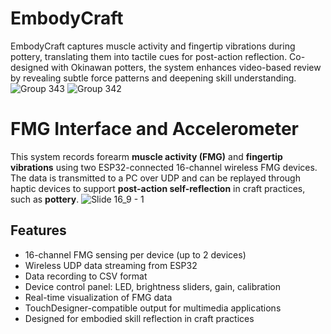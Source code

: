 # EmbodyCraft
EmbodyCraft captures muscle activity and fingertip vibrations during pottery, translating them into tactile cues for post-action reflection. Co-designed with Okinawan potters, the system enhances video-based review by revealing subtle force patterns and deepening skill understanding.
![Group 343](https://github.com/user-attachments/assets/4e79a25e-d745-4e20-8c82-549069dfd7ba)
![Group 342](https://github.com/user-attachments/assets/7b84fd54-fe65-429d-b1f3-8bdaa60791f8)


# FMG Interface and Accelerometer
This system records forearm **muscle activity (FMG)** and **fingertip vibrations** using two ESP32-connected 16-channel wireless FMG devices. The data is transmitted to a PC over UDP and can be replayed through haptic devices to support **post-action self-reflection** in craft practices, such as **pottery**.
![Slide 16_9 - 1](https://github.com/user-attachments/assets/4a53b777-6b6a-47a8-a84c-6d3aaa17932f)


## Features
-  16-channel FMG sensing per device (up to 2 devices)
-  Wireless UDP data streaming from ESP32
-  Data recording to CSV format
-  Device control panel: LED, brightness sliders, gain, calibration
-  Real-time visualization of FMG data
-  TouchDesigner-compatible output for multimedia applications
-  Designed for embodied skill reflection in craft practices
